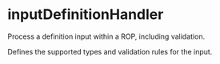 # inputDefinitionHandler

Process a definition input within a ROP, including validation.

Defines the supported types and validation rules for the input.

